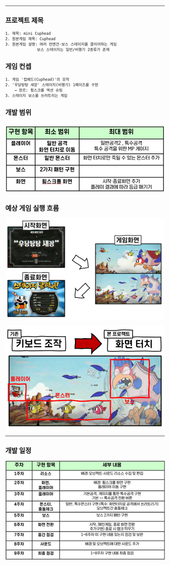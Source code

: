 ---------
## 프로젝트 제목

    1. 제목: mini Cuphead
    2. 원본게임 제목: Cuphead
    3. 원본게임 설명: 여러 런앤건·보스 스테이지를 클리어하는 게임
                  보스 스테이지는 일반/비행기 2종류가 존재

## 게임 컨셉

    1. 게임 '컵헤드(Cuphead)'의 모작
    2. '우당탕탕 새장' 스테이지(비행기) 1페이즈를 구현
        → 장르: 횡스크롤 액션 슈팅
    3. 스테이지 보스를 쓰러트리는 게임
    
## 개발 범위
![screensh](/TermProject/Resource/develop.png)
---------

## 예상 게임 실행 흐름
![screensh](/TermProject/Resource/flow.png)

![screensh](/TermProject/Resource/control.png)

----------
## 개발 일정
![screensh](/TermProject/Resource/chart1.png)
